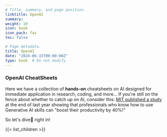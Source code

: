 ```yaml
---
# Title, summary, and page position.
linktitle: OpenAI
summary:
weight: 10
icon: book
icon_pack: fas
toc: false

# Page metadata.
title: OpenAI
date: "2024-06-15T00:00:00Z"
type: book  # Do not modify.
---
```


### OpenAI CheatSheets

Here we have a collection of **hands-on** cheatsheets on AI designed for immediate application in research, coding, and more...
If you're still on the fence about whether to catch up on AI, consider this: [MIT published a study](https://mitsloan.mit.edu/ideas-made-to-matter/how-generative-ai-can-boost-highly-skilled-workers-productivity) at the end of last year showing that professionals who know how to use Generative AI skills can "boost their productivity by 40%!"

So let's dive🐬 right in!

{{< list_children >}}
